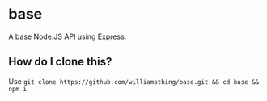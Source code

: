 # base
A base Node.JS API using Express.

## How do I clone this?
Use `git clone https://github.com/williamsthing/base.git && cd base && npm i`
